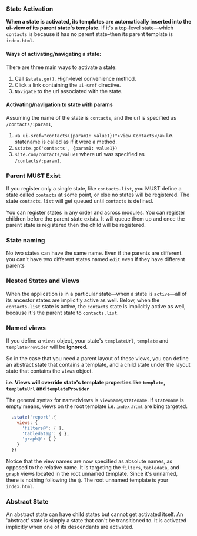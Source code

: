 ### State Activation

**When a state is activated, its templates are automatically inserted into the ui-view of its parent state's template.** If it's a top-level state—which `contacts` is because it has no parent state–then its parent template is `index.html`.

#### Ways of activating/navigating a state:
There are three main ways to activate a state:

1. Call `$state.go()`. High-level convenience method.
2. Click a link containing the `ui-sref` directive.
3. `Navigate` to the url associated with the state.

#### Activating/navigation to state with params
Assuming the name of the state is `contacts`,
and the url is specified as `/contacts/:param1`,

1. `<a ui-sref="contacts({param1: value1})">View Contacts</a>` i.e. statename is called as if it were a method.
2. `$state.go('contacts', {param1: value1})`
3. `site.com/contacts/value1` where url was specified as `/contacts/:param1`.


### Parent MUST Exist
If you register only a single state, like `contacts.list`, you MUST define a state called `contacts` at some point, or else no states will be registered. The state `contacts.list` will get queued until `contacts` is defined.

You can register states in any order and across modules. You can register children before the parent state exists. It will queue them up and once the parent state is registered then the child will be registered.


### State naming

No two states can have the same name. Even if the parents are different.
you can't have two different states named `edit` even if they have different parents


### Nested States and Views

When the application is in a particular state—when a state is `active`—all of its ancestor states are implicitly active as well. Below, when the `contacts.list` state is active, the `contacts` state is implicitly active as well, because it's the parent state to `contacts.list`.

### Named views

If you define a `views` object, your state's `templateUrl`, `template` and `templateProvider` will be **ignored**. 

So in the case that you need a parent layout of these views, you can define an abstract state that contains a template, and a child state under the layout state that contains the `views` object. 

i.e. **Views will override state's template properties like `template`, `templateUrl` and `templateProvider`**

The general syntax for namedviews is `viewname@statename`. if `statename` is empty means, views on the root template i.e. `index.html` are bing targeted.

```js
  .state('report',{		
    views: {		
      'filters@': { },		
      'tabledata@': { },		
      'graph@': { }		
    }		
  })
```

Notice that the view names are now specified as absolute names, as opposed to the relative name. It is targeting the `filters`, `tabledata`, and `graph` views located in the root unnamed template. Since it's unnamed, there is nothing following the `@`. The root unnamed template is your `index.html`.

### Abstract State

An abstract state can have child states but cannot get activated itself. An 'abstract' state is simply a state that can't be transitioned to. It is activated implicitly when one of its descendants are activated.



